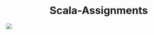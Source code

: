 <h1 align = 'center'>Scala-Assignments</h1>

![](https://images-wixmp-ed30a86b8c4ca887773594c2.wixmp.com/f/a47b5355-293e-4e59-b542-18f8abea46f4/d7z6eet-97c5554d-642a-4973-a0e7-6d71b6cb4a1e.jpg/v1/fill/w_1024,h_576,q_75,strp/scala_wallpaper_by_tenshi47_d7z6eet-fullview.jpg?token=eyJ0eXAiOiJKV1QiLCJhbGciOiJIUzI1NiJ9.eyJzdWIiOiJ1cm46YXBwOjdlMGQxODg5ODIyNjQzNzNhNWYwZDQxNWVhMGQyNmUwIiwiaXNzIjoidXJuOmFwcDo3ZTBkMTg4OTgyMjY0MzczYTVmMGQ0MTVlYTBkMjZlMCIsIm9iaiI6W1t7ImhlaWdodCI6Ijw9NTc2IiwicGF0aCI6IlwvZlwvYTQ3YjUzNTUtMjkzZS00ZTU5LWI1NDItMThmOGFiZWE0NmY0XC9kN3o2ZWV0LTk3YzU1NTRkLTY0MmEtNDk3My1hMGU3LTZkNzFiNmNiNGExZS5qcGciLCJ3aWR0aCI6Ijw9MTAyNCJ9XV0sImF1ZCI6WyJ1cm46c2VydmljZTppbWFnZS5vcGVyYXRpb25zIl19.PkeT_u9gHfh5Cq6Ds__TCsHfG0rPi1-YlVjcA41dZ-w)
